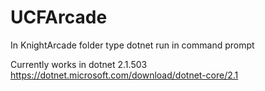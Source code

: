 # UCFArcade

In KnightArcade folder type dotnet run in command prompt

Currently works in dotnet 2.1.503
https://dotnet.microsoft.com/download/dotnet-core/2.1
